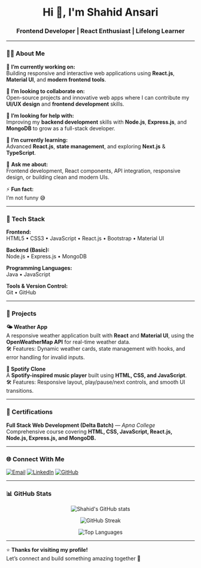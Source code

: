 <h1 align="center">Hi 👋, I'm Shahid Ansari</h1>
<h3 align="center">Frontend Developer | React Enthusiast | Lifelong Learner</h3>

---

### 👨‍💻 About Me

🔭 **I’m currently working on:**  
Building responsive and interactive web applications using **React.js**, **Material UI**, and **modern frontend tools**.

👯 **I’m looking to collaborate on:**  
Open-source projects and innovative web apps where I can contribute my **UI/UX design** and **frontend development** skills.

🤝 **I’m looking for help with:**  
Improving my **backend development** skills with **Node.js**, **Express.js**, and **MongoDB** to grow as a full-stack developer.

🌱 **I’m currently learning:**  
Advanced **React.js**, **state management**, and exploring **Next.js** & **TypeScript**.

💬 **Ask me about:**  
Frontend development, React components, API integration, responsive design, or building clean and modern UIs.

⚡ **Fun fact:**  
I’m not funny 😅

---

### 🧰 Tech Stack

**Frontend:**  
HTML5 • CSS3 • JavaScript • React.js • Bootstrap • Material UI  

**Backend (Basic):**  
Node.js • Express.js • MongoDB  

**Programming Languages:**  
Java • JavaScript  

**Tools & Version Control:**  
Git • GitHub  

---

### 🚀 Projects

**🌤 Weather App**  
A responsive weather application built with **React** and **Material UI**, using the **OpenWeatherMap API** for real-time weather data.  
🛠️ Features: Dynamic weather cards, state management with hooks, and error handling for invalid inputs.  

**🎵 Spotify Clone**  
A **Spotify-inspired music player** built using **HTML, CSS, and JavaScript**.  
🛠️ Features: Responsive layout, play/pause/next controls, and smooth UI transitions.  

---

### 🏅 Certifications
**Full Stack Web Development (Delta Batch)** — *Apna College*  
Comprehensive course covering **HTML, CSS, JavaScript, React.js, Node.js, Express.js, and MongoDB.**

---

### 🌐 Connect With Me

<p align="left">
<a href="mailto:ishahidansari69@gmail.com"><img src="https://img.shields.io/badge/-Email-%23EA4335?style=for-the-badge&logo=gmail&logoColor=white" alt="Email"/></a>
<a href="https://linkedin.com/in/ishahidansari" target="_blank"><img src="https://img.shields.io/badge/-LinkedIn-%230077B5?style=for-the-badge&logo=linkedin&logoColor=white" alt="LinkedIn"/></a>
<a href="https://github.com/ishahidansari" target="_blank"><img src="https://img.shields.io/badge/-GitHub-%23181717?style=for-the-badge&logo=github&logoColor=white" alt="GitHub"/></a>
</p>

---

### 📊 GitHub Stats

<p align="center">
  <img src="https://github-readme-stats.vercel.app/api?username=ishahidansari&show_icons=true&theme=tokyonight" alt="Shahid's GitHub stats"/>
</p>

<p align="center">
  <img src="https://github-readme-streak-stats.herokuapp.com/?user=ishahidansari&theme=tokyonight" alt="GitHub Streak"/>
</p>

<p align="center">
  <img src="https://github-readme-stats.vercel.app/api/top-langs/?username=ishahidansari&layout=compact&theme=tokyonight" alt="Top Languages"/>
</p>

---

⭐️ **Thanks for visiting my profile!**  
Let’s connect and build something amazing together 🚀
